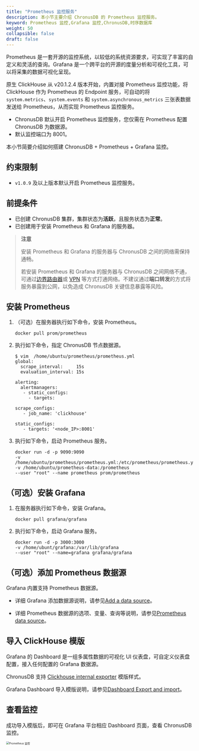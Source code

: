 ```yaml
---
title: "Prometheus 监控服务"
description: 本小节主要介绍 ChronusDB 的 Prometheus 监控服务。 
keyword: Prometheus 监控,Grafana 监控,ChronusDB,时序数据库
weight: 50
collapsible: false
draft: false
---
```


Prometheus 是一套开源的监控系统，以较低的系统资源要求，可实现了丰富的自定义和灵活的查询。Grafana 是一个跨平台的开源的度量分析和可视化工具，可以将采集的数据可视化呈现。

原生 ClickHouse 从 v20.1.2.4 版本开始，内置对接 Prometheus 监控功能，将 ClickHouse 作为 Prometheus 的 Endpoint 服务，可自动的将 `system.metrics`、`system.events` 和 `system.asynchronous_metrics` 三张表数据发送给 Prometheus，从而实现 Prometheus 监控服务。

- ChronusDB 默认开启 Prometheus 监控服务，您仅需在 Prometheus 配置 ChronusDB 为数据源。
- 默认监控端口为 8001。

本小节简要介绍如何搭建 ChronusDB + Prometheus + Grafana 监控。

## 约束限制

- `v1.0.9` 及以上版本默认开启 Prometheus 监控服务。

## 前提条件

- 已创建 ChronusDB 集群，集群状态为**活跃**，且服务状态为**正常**。
- 已创建用于安装 Prometheus 和 Grafana 的服务器。
  
> **注意**
> 
> 安装 Prometheus 和 Grafana 的服务器与 ChronusDB 之间的网络需保持通畅。
> 
> 若安装 Prometheus 和 Grafana 的服务器与 ChronusDB 之间网络不通，可通过[边界路由器](/network/border_router/)或 [VPN](/network/vpc/manual/vpn/) 等方式打通网络。不建议通过**端口转发**的方式将服务暴露到公网，以免造成 ChronusDB 关键信息暴露等风险。

## 安装 Prometheus

1. （可选）在服务器执行如下命令，安装 Prometheus。

    ```docker
    docker pull prom/prometheus  
    ```

2. 执行如下命令，指定 ChronusDB 节点数据源。

    ```shell
    $ vim  /home/ubuntu/prometheus/prometheus.yml
    global:
      scrape_interval:     15s 
      evaluation_interval: 15s 

    alerting:
      alertmanagers:
       - static_configs:
         - targets:

    scrape_configs:
       - job_name: 'clickhouse'

    static_configs:
       - targets: '<node_IP>:8001'
    ```

3. 执行如下命令，启动 Prometheus 服务。

    ```docker
    docker run -d -p 9090:9090
    -v /home/ubuntu/prometheus/prometheus.yml:/etc/prometheus/prometheus.yml
    -v /home/ubuntu/prometheus-data:/prometheus
    --user "root" --name prometheus prom/prometheus
    ```

## （可选）安装 Grafana

1. 在服务器执行如下命令，安装 Grafana。

    ```docker
    docker pull grafana/grafana 
    ```

2. 执行如下命令，启动 Grafana 服务。

    ```docker
    docker run -d -p 3000:3000
    -v /home/ubunt/grafana:/var/lib/grafana
    --user "root" --name=grafana grafana/grafana
    ```

## （可选）添加 Prometheus 数据源

Grafana 内置支持 Prometheus 数据源。

- 详细 Grafana 添加数据源说明，请参见[Add a data source](https://grafana.com/docs/grafana/latest/datasources/add-a-data-source/)。

- 详细 Prometheus 数据源的选项、变量、查询等说明，请参见[Prometheus data source](https://grafana.com/docs/grafana/latest/datasources/prometheus/)。

## 导入 ClickHouse 模版

Grafana 的 Dashboard 是一组多属性数据的可视化 UI 仪表盘，可自定义仪表盘配置，接入任何配置的 Grafana 数据源。

ChronusDB 支持 [Clickhouse internal exporter](https://grafana.com/grafana/dashboards/13500) 模版样式。

Grafana Dashboard 导入模版说明，请参见[Dashboard Export and import](https://grafana.com/docs/grafana/v7.5/dashboards/export-import/)。

## 查看监控

成功导入模版后，即可在 Grafana 平台相应 Dashboard 页面，查看 ChronusDB 监控。

<img src="../../../_images/monitor_prometheus.png" alt="Prometheus 监控" style="zoom:50%;" />
